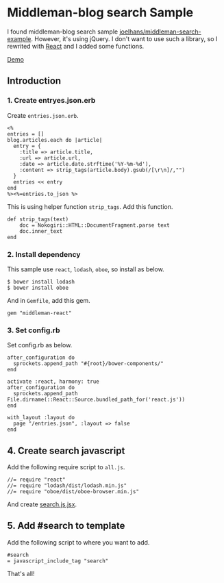 # Middleman-blog search Sample

I found middleman-blog search sample [joelhans/middleman-search-example](https://github.com/joelhans/middleman-search-example). However, it's using jQuery. I don't want to use such a library, so I rewrited with [React](http://facebook.github.io/react/) and I added some functions.

[Demo](https://uzimith.github.io/middleman-blog-search-sample/)

## Introduction

### 1. Create entryes.json.erb

Create `entries.json.erb`.

```
<%
entries = []
blog.articles.each do |article|
  entry = {
    :title => article.title,
    :url => article.url,
    :date => article.date.strftime('%Y-%m-%d'),
    :content => strip_tags(article.body).gsub(/[\r\n]/,"")
  }
  entries << entry
end
%><%=entries.to_json %>
```

This is using helper function `strip_tags`. Add this function.

```
def strip_tags(text)
    doc = Nokogiri::HTML::DocumentFragment.parse text
    doc.inner_text
end
```

### 2. Install dependency

This sample use `react`, `lodash`, `oboe`, so install as below.

```
$ bower install lodash
$ bower install oboe
```

And in `Gemfile`, add this gem.

```
gem "middleman-react"
```

### 3. Set config.rb

Set config.rb as below.

```
after_configuration do
  sprockets.append_path "#{root}/bower-components/"
end

activate :react, harmony: true
after_configuration do
  sprockets.append_path File.dirname(::React::Source.bundled_path_for('react.js'))
end

with_layout :layout do
  page "/entries.json", :layout => false
end
```

## 4. Create search javascript

Add the following require script to `all.js`.

```
//= require "react"
//= require "lodash/dist/lodash.min.js"
//= require "oboe/dist/oboe-browser.min.js"
```

And create [search.js.jsx](https://github.com/uzimith/middleman-blog-search-sample/blob/master/source/js/search.js.jsx).

## 5. Add #search to template

Add the following script to where you want to add.

```
#search
= javascript_include_tag "search"
```

That's all!
